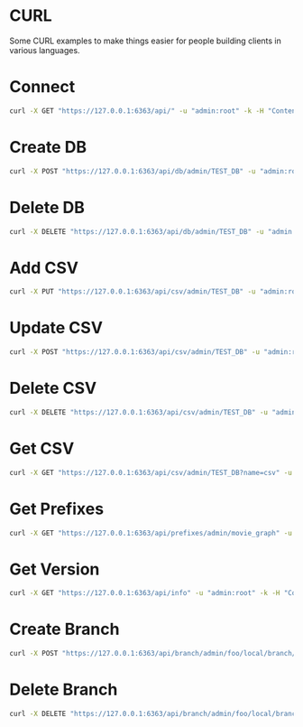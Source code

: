 # CURL

Some CURL examples to make things easier for people building clients in various languages.

# Connect

```bash
curl -X GET "https://127.0.0.1:6363/api/" -u "admin:root" -k -H "Content-Type: application/json"
```

# Create DB

```bash
curl -X POST "https://127.0.0.1:6363/api/db/admin/TEST_DB" -u "admin:root" -d '{ "comment" : "yo", "label" : "TEST_DB" }' -k -H "Content-Type: application/json"
```

# Delete DB

```bash
curl -X DELETE "https://127.0.0.1:6363/api/db/admin/TEST_DB" -u "admin:root" -k
```

# Add CSV

```bash
curl -X PUT "https://127.0.0.1:6363/api/csv/admin/TEST_DB" -u "admin:root" -k -F "csv=@test/0CE.csv" -F 'payload={"commit_info" : {"author" : "Author", "message" : "Message"}}'
```

# Update CSV

```bash
curl -X POST "https://127.0.0.1:6363/api/csv/admin/TEST_DB" -u "admin:root" -k -F "csv=@test/0CE.csv" -F 'payload={"commit_info" : {"author" : "Author", "message" : "Message"}}'
```

# Delete CSV
```bash
curl -X DELETE "https://127.0.0.1:6363/api/csv/admin/TEST_DB" -u "admin:root" -d '{"name" : "csv", "commit_info" : {"author" : "Author", "message" : "Message"}}' -k -H "Content-Type: application/json"
```

# Get CSV

```bash
curl -X GET "https://127.0.0.1:6363/api/csv/admin/TEST_DB?name=csv" -u "admin:root" -k -H "Content-Type: application/json"
```
# Get Prefixes

```bash
curl -X GET "https://127.0.0.1:6363/api/prefixes/admin/movie_graph" -u "admin:root" -k -H "Content-Type: application/json"
```

# Get Version

```bash
curl -X GET "https://127.0.0.1:6363/api/info" -u "admin:root" -k -H "Content-Type: application/json"
```

# Create Branch

```bash
curl -X POST "https://127.0.0.1:6363/api/branch/admin/foo/local/branch/bar" -u "admin:root" -d '{"origin" : "admin/foo/local/branch/main"}' -k -H "Content-Type: application/json"
```

# Delete Branch

```bash
curl -X DELETE "https://127.0.0.1:6363/api/branch/admin/foo/local/branch/bar" -u "admin:root" -k -H "Content-Type: application/json"
```
